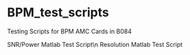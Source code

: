 # BPM_test_scripts
Testing Scripts for BPM AMC Cards in B084

SNR/Power Matlab Test Script\n
Resolution Matlab Test Script

